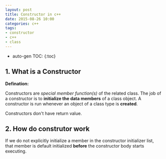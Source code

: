 ```yaml
---
layout: post
title: Constructor in c++
date: 2015-08-26 10:00
categories: c++
tags:
- constructor
- c++
- class
---
```


* auto-gen TOC:
{:toc}

## 1. What is a **Constructor**

**Defination:**
>
Constructors are *special member function(s)* of the related class. The job of a constructor is to **initialize the data members** of a class object. A constructor is run whenever an object of a class type is **created**.


Constructors don't have return value.

## 2. How do construtor work

If we do not explicitly initialize a member in the constructor initializer list, that member is default initialized **before** the constructor body starts executing.
